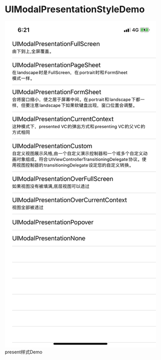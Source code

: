 # UIModalPresentationStyleDemo
<img src = "https://github.com/kylomooa/imageSource/blob/master/WechatIMG1.jpeg?width=375&height=667">
present样式Demo

